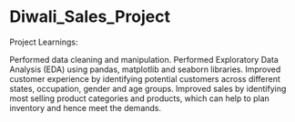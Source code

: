 # Diwali_Sales_Project
Project Learnings:

Performed data cleaning and manipulation.
Performed Exploratory Data Analysis (EDA) using pandas, matplotlib and seaborn libraries.
Improved customer experience by identifying potential customers across different states, occupation, gender and age groups.
Improved sales by identifying most selling product categories and products, which can help to plan inventory and hence meet the demands.
